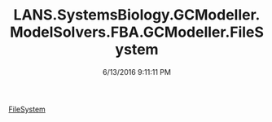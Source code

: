 ﻿---
title: LANS.SystemsBiology.GCModeller.ModelSolvers.FBA.GCModeller.FileSystem
date: 6/13/2016 9:11:11 PM
---

[FileSystem](T-LANS.SystemsBiology.GCModeller.ModelSolvers.FBA.GCModeller.FileSystem.FileSystem.html)
